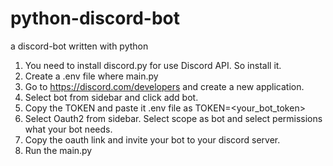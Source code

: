# python-discord-bot
a discord-bot written with python

1) You need to install discord.py for use Discord API. So install it.
2) Create a .env file where main.py
3) Go to https://discord.com/developers and create a new application.
4) Select bot from sidebar and click add bot.
5) Copy the TOKEN and paste it .env file as TOKEN=<your_bot_token>
6) Select Oauth2 from sidebar. Select scope as bot and select permissions what your bot needs.
7) Copy the oauth link and invite your bot to your discord server.
8) Run the main.py